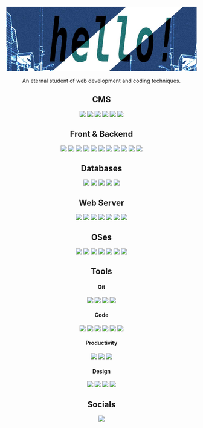 [![header](./header.jpg)](https://github.com/cutratefuture)

<p align="center">
An eternal student of web development and coding techniques.
</p>

<div align="center">
    <h2>CMS</h2>
    <img src="http://img.shields.io/badge/-WordPress-0073AA?style=flat&logo=wordpress&logoColor=white"/>
    <img src="https://img.shields.io/badge/Gatsby-%23663399.svg?style=flat&logo=gatsby&logoColor=white"/>
    <img src="https://img.shields.io/badge/Strapi-2F2E8B.svg?style=flat&logo=Strapi&logoColor=white"/>
    <img src="https://img.shields.io/badge/Hexo-0E83CD.svg?style=flat&logo=Hexo&logoColor=white"/>
    <img src="https://img.shields.io/badge/Grav-221E1F.svg?style=flat&logo=Grav&logoColor=white"/>
    <img src="https://img.shields.io/badge/Ghost-15171A.svg?style=flat&logo=Ghost&logoColor=white"/>
</div>

<div align="center">
    <h2>Front & Backend</h2>
    <img src="https://img.shields.io/badge/-HTML5-%23E44D27?style=flat&logo=html5&logoColor=white"/>
    <img src="https://img.shields.io/badge/-CSS3-%231572B6?style=flat&logo=css3"/>
    <img src="https://img.shields.io/badge/-Sass-%23CC6699?style=flat&logo=sass&logoColor=white"/>
    <img src="https://img.shields.io/badge/-React-61DAFB?style=flat&logo=React&logoColor=white"/>
    <img src="https://img.shields.io/badge/-JavaScript-%23F7DF1C?style=flat&logo=javascript&logoColor=000000&labelColor=%23F7DF1C&color=%23FFCE5A"/>
    <img src="http://img.shields.io/badge/-Bootstrap-7952B3?style=flat&logo=bootstrap&logoColor=white"/>
    <img src="http://img.shields.io/badge/-jQuery-0769AD?style=flat&logo=jQuery&logoColor=white"/>
    <img src="http://img.shields.io/badge/-PHP-8892BF?style=flat&logo=php&logoColor=white"/>
    <img src="https://img.shields.io/badge/-Nodejs-black?style=flat&logo=Node.js"/>
    <img src="http://img.shields.io/badge/-Go-00ADD8?style=flat&logo=go&logoColor=white"/>
    <img src="https://img.shields.io/badge/express.js-%23404d59.svg?style=flat&logo=express&logoColor=%2361DAFB"/>
</div>

<div align="center">
    <h2>Databases</h2>
    <img src="https://img.shields.io/badge/MariaDB-003545?style=flat&logo=mariadb&logoColor=white"/>
    <img src="https://img.shields.io/badge/MongoDB-%234ea94b.svg?style=flat&logo=mongodb&logoColor=white"/>
    <img src="http://img.shields.io/badge/-MySQL-007599?style=flat&logo=MySQL&logoColor=white"/>
    <img src="http://img.shields.io/badge/-SQLite-003B57?style=flat&logo=SQLite&logoColor=white"/>
    <img src="https://img.shields.io/badge/phpMyAdmin-6C78AF.svg?style=flat&logo=phpMyAdmin&logoColor=%2361DAFB"/>
</div>

<div align="center">
    <h2>Web Server</h2>
    <img src="https://img.shields.io/badge/DigitalOcean-%230167ff.svg?style=flat&logo=digitalOcean&logoColor=white"/>
    <img src="https://img.shields.io/badge/Netlify-00C7B7.svg?style=flat&logo=Netlify&logoColor=white"/>
    <img src="https://img.shields.io/badge/Heroku-430098.svg?style=flat&logo=Heroku&logoColor=white"/>
    <img src="https://img.shields.io/badge/Linode-00A95C.svg?style=flat&logo=Linode&logoColor=white"/>
    <img src="https://img.shields.io/badge/Let&apos;s%20Encrypt-003A70.svg?style=flat&logo=letsencrypt&logoColor=white"/>
    <img src="http://img.shields.io/badge/-Apache-E11E27?style=flat&logo=apache"/>
    <img src="http://img.shields.io/badge/-NGINX-269539?style=flat&logo=nginx&logoColor=white"/>
</div>

<div align="center">
    <h2>OSes</h2>
    <img src="http://img.shields.io/badge/-Windows-0078D6?style=flat&logo=Windows&logoColor=white"/>
    <img src="http://img.shields.io/badge/-MacOS-000000?style=flat&logo=MacOS&logoColor=white"/>
    <img src="http://img.shields.io/badge/-Ubuntu-E95420?style=flat&logo=Ubuntu&logoColor=white"/>
    <img src="http://img.shields.io/badge/-Debian-A81D33?style=flat&logo=Debian&logoColor=white"/> 
    <img src="http://img.shields.io/badge/-ArchLinux-1793D1?style=flat&logo=ArchLinux&logoColor=white"/>
    <img src="http://img.shields.io/badge/-RockyLinux-10B981?style=flat&logo=RockyLinux&logoColor=white"/>
    <img src="http://img.shields.io/badge/-CentOS-262577?style=flat&logo=CentOS&logoColor=white"/>
</div>


</p>

<h2 align="center">Tools</h2>

<div align="center">
    <h4>Git</h4>
    <img src="https://img.shields.io/badge/-Git-%23F05032?style=flat&logo=git&logoColor=%23ffffff"/>
    <img src="https://img.shields.io/badge/-GitHub-181717?style=flat&logo=Github&logoColor=%23ffffff"/>
    <img src="https://img.shields.io/badge/-Gitea-609926?style=flat&logo=Gitea&logoColor=%23ffffff"/>
    <img src="https://img.shields.io/badge/-Gitlab-FC6D26?style=flat&logo=gitlab&logoColor=%23ffffff"/>
    <h4>Code</h4>
    <img src="http://img.shields.io/badge/-Vim-019733?style=flat&logo=vim&logoColor=white"/>
    <img src="http://img.shields.io/badge/-npm-CB3837?style=flat&logo=npm&logoColor=white"/>
    <img src="https://img.shields.io/badge/Visual%20Studio%20Code-0078d7.svg?style=flat&logo=visual-studio-code&logoColor=white"/>
    <img src="http://img.shields.io/badge/-Prettier-F7B93E?style=flat&logo=Prettier&logoColor=white"/>
    <img src="https://img.shields.io/badge/Docker-2496ED.svg?style=flat&logo=Docker&logoColor=white"/>
    <img src="https://img.shields.io/badge/VirtualBox-183A61.svg?style=flat&logo=VirtualBox&logoColor=white"/>
    <h4>Productivity</h4>
    <img src="http://img.shields.io/badge/-ONLYOFFICE-444444?style=flat&logo=ONLYOFFICE&logoColor=white"/>
    <img src="http://img.shields.io/badge/-Markdown-000000?style=flat&logo=Markdown&logoColor=white"/>
    <img src="http://img.shields.io/badge/-Notion-000000?style=flat&logo=notion&logoColor=white"/>
    <h4>Design</h4>
    <img src="https://img.shields.io/badge/Adobe%20Illustrator-%23FF9A00.svg?style=flat&logo=adobeillustrator&logoColor=white"/>
    <img src="https://img.shields.io/badge/Adobe%20InDesign-49021F?style=flat&logo=adobeindesign&logoColor=white"/>
    <img src="https://img.shields.io/badge/Adobe%20Photoshop-%2331A8FF.svg?style=flat&logo=adobephotoshop&logoColor=white"/>
    <img src="https://img.shields.io/badge/-GIMP-5C5543?style=flat&logo=GIMP&logoColor=%23ffffff"/>
</div>

<h2 align="center">Socials</h2>

<div align="center">
    <a href="https://www.linkedin.com/in/cutratefuture/"><img src="http://img.shields.io/badge/-LinkedIn-0A66C2?style=flat&logo=linkedIn&logoColor=white"/></a>
</div>
